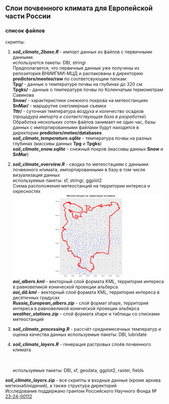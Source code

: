 ## Слои почвенного климата для Европейской части России

### список файлов
скрипты:
1. ***soil_climate_2base.R*** - импорт данных из файлов с первичными данными.<BR>
   используются пакеты: DBI, stringr<BR>
   Предполагается, что первичные данные уже получены из репозитория ВНИИГМИ-МЦД и распакованы в директорию **predictors/meoteo/raw** 
   по соответсвующим папкам:<br>
   **Tpg/** - данные о температуре почвы на глубинах до 320 см<br>
   **Tpgks/** - данные о температуре почвы по Коленчатым термометрам Савинова<br>
   **Snow/** - характеристики снежного покрова на метеостанциях<br>
   **SnMar/** - маршрутне снегомерные съемки<br>
   **Tttr/** - суточная температура воздуха и количество осадков (*процедура импорта и соответствующая база в разработке*)<br>
   Обработка нескольких сотен файлов занимает не один час, базы данных с импортированными файлами будут находится в директории **predictors/meteo/databases**<br>
   ***soil_climate_temperature.sqlite*** - температура почвы на разных глубинах (массивы данных **Tpg** и **Tpgks**)<br>
   ***soil_climate_snow.sqlite*** - снежный покров (массивы данных **Snow** и **SnMar**)

2. ***soil_climate_overview.R*** - сводка по метеостациям с данными почвенного климата, импортированными в базу
   в том числе визуализация данных<br>
   используемые пакеты: sf, stringr, ggplot2<br>
   Схема расположения метеостанций на территории интереса и окресностях<br>
   ![СХЕМА](https://github.com/MaxCarabus/soilClimCover/blob/main/weather_stations_aoi.png)<br>
   ***aoi_albers.kml*** - векторный слой формата KML, территория интереса в равновеликой конической проекции альберса<br>
   ***aoi_dd.kml*** - векторный слой формата KML, территория интереса в десятичных градусах<br>
   ***Russia_European_albers.zip*** - слой формат shape, территория интереса в равновеликой конической проекции альберса<br>
   ***weather_stations.zip*** - слой формата shape и таблицы со списками метеостанций<br>

3. ***soil_climate_processing.R*** - рассчёт среднемесячных температур и оценка качества данных
   используемые пакеты: DBI, lubridate

4. ***soil_climate_layers.R*** - генерация растровых слоёв почвенного климата<br><br><br>


   используемые пакеты: DBI, sf, geodata, ggplot2, raster, fields


***soil_climate_layers.zip*** - все скрипты и входные данные (кроме архива метеонаблюдений), а также структура директорий<br>
Исследование поддержано грантом Российского Научного Фонда № [23-24-00112](https://rscf.ru/en/project/23-24-00112/)
